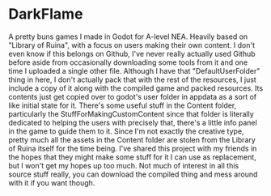 # DarkFlame
A pretty buns games I made in Godot for A-level NEA. Heavily based on "Library of Ruina", with a focus on users making their own content.
I don't even know if this belongs on Github, I've never really actually used Github before aside from occasionally downloading some tools from it and one time I uploaded a single other file.
Although I have that "DefaultUserFolder" thing in here, I don't actually pack that with the rest of the resources, I just include a copy of it along with the compiled game and packed resources. Its contents just get copied over to godot's user folder in appdata as a sort of like initial state for it.
There's some useful stuff in the Content folder, particularly the StuffForMakingCustomContent since that folder is literally dedicated to helping the users with precisely that, there's a little info panel in the game to guide them to it.
Since I'm not exactly the creative type, pretty much all the assets in the Content folder are stolen from the Library of Ruina itself for the time being. I've shared this project with my friends in the hopes that they might make some stuff for it I can use as replacement, but I won't get my hopes up too much.
Not much of interest in all this source stuff really, you can download the compiled thing and mess around with it if you want though.
